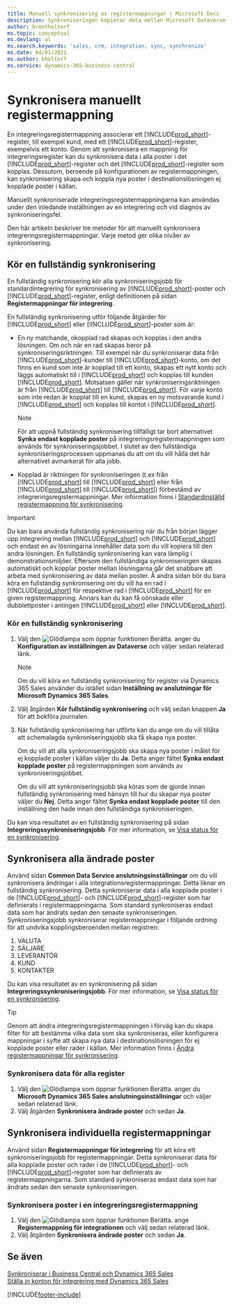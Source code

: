 ```yaml
---
title: Manuell synkronisering av registermappningar | Microsoft Docs
description: Synkroniseringen kopierar data mellan Microsoft Dataverse-register och Business Central så att båda systemen hålls uppdaterade.
author: brentholtorf
ms.topic: conceptual
ms.devlang: al
ms.search.keywords: 'sales, crm, integration, sync, synchronize'
ms.date: 04/01/2021
ms.author: bholtorf
ms.service: dynamics-365-business-central
---
```


# Synkronisera manuellt registermappning


En integreringsregistermappning associerar ett [!INCLUDE[prod_short](includes/prod_short.md)]-register, till exempel kund, med ett [!INCLUDE[prod_short](includes/cds_long_md.md)]-register, exempelvis ett konto. Genom att synkronisera en mappning för integreringsregister kan du synkronisera data i alla poster i det [!INCLUDE[prod_short](includes/prod_short.md)]-register och det [!INCLUDE[prod_short](includes/cds_long_md.md)]-register som kopplas. Dessutom, beroende på konfigurationen av registermappningen, kan synkronisering skapa och koppla nya poster i destinationslösningen ej kopplade poster i källan.  

Manuellt synkroniserade integreringsregistermappningarna kan användas under den inledande inställningen av en integrering och vid diagnos av synkroniseringsfel.  

Den här artikeln beskriver tre metoder för att manuellt synkronisera integreringsregistermappningar. Varje metod ger olika nivåer av synkronisering.

## Kör en fullständig synkronisering
En fullständig synkronisering kör alla synkroniseringsjobb för standardintegrering för synkronisering av [!INCLUDE[prod_short](includes/prod_short.md)]-poster och [!INCLUDE[prod_short](includes/cds_long_md.md)]-register, enligt definitionen på sidan **Registermappningar för integrering**. 

En fullständig synkronisering utför följande åtgärder för [!INCLUDE[prod_short](includes/prod_short.md)] eller [!INCLUDE[prod_short](includes/cds_long_md.md)]-poster som är:

* En ny matchande, okopplad rad skapas och kopplas i den andra lösningen.
Om och när en rad skapas beror på synkroniseringsriktningen. Till exempel när du synkroniserar data från [!INCLUDE[prod_short](includes/prod_short.md)]-kunder till [!INCLUDE[prod_short](includes/cds_long_md.md)]-konto, om det finns en kund som inte är kopplad till ett konto, skapas ett nytt konto och läggs automatiskt till i [!INCLUDE[prod_short](includes/cds_long_md.md)] och kopplas till kunden [!INCLUDE[prod_short](includes/prod_short.md)]. Motsatsen gäller när synkroniseringsriktningen är från [!INCLUDE[prod_short](includes/cds_long_md.md)] till [!INCLUDE[prod_short](includes/prod_short.md)]. För varje konto som inte redan är kopplat till en kund, skapas en ny motsvarande kund i [!INCLUDE[prod_short](includes/prod_short.md)] och kopplas till kontot i [!INCLUDE[prod_short](includes/cds_long_md.md)].  

     > [!NOTE]  
     >  För att uppnå fullständig synkronisering tillfälligt tar bort alternativet **Synka endast kopplade poster** på integreringsregistermappningen som används för synkroniseringsjobbet. I slutet av den fullständiga synkroniseringsprocessen uppmanas du att om du vill hålla det här alternativet avmarkerat för alla jobb.  

* Kopplad är riktningen för synkroniseringen (t.ex från [!INCLUDE[prod_short](includes/prod_short.md)] till [!INCLUDE[prod_short](includes/cds_long_md.md)] eller från [!INCLUDE[prod_short](includes/cds_long_md.md)] till [!INCLUDE[prod_short](includes/prod_short.md)]) förbestämd av integreringsregistermappningar. Mer information finns i [Standardinställd registermappning för synkronisering](admin-synchronizing-business-central-and-sales.md#standard-table-mapping-for-synchronization).  

> [!IMPORTANT]  
>  Du kan bara använda fullständig synkronisering när du från början lägger upp integrering mellan [!INCLUDE[prod_short](includes/prod_short.md)] och [!INCLUDE[prod_short](includes/cds_long_md.md)] och endast en av lösningarna innehåller data som du vill kopiera till den andra lösningen. En fullständig synkronisering kan vara lämplig i demonstrationsmiljöer. Eftersom den fullständiga synkroniseringen skapas automatiskt och kopplar poster mellan lösningarna går det snabbare att arbeta med synkronisering av data mellan poster. Å andra sidan bör du bara köra en fullständig synkronisering om du vill ha en rad i [!INCLUDE[prod_short](includes/prod_short.md)] för respektive rad i [!INCLUDE[prod_short](includes/cds_long_md.md)] för en given registermappning. Annars kan du kan få oönskade eller dubblettposter i antingen [!INCLUDE[prod_short](includes/prod_short.md)] eller [!INCLUDE[prod_short](includes/cds_long_md.md)].  

### Kör en fullständig synkronisering  
1.  Välj den ![Glödlampa som öppnar funktionen Berätta.](media/ui-search/search_small.png "Berätta vad du vill göra") anger du **Konfiguration av inställningen av Dataverse** och väljer sedan relaterad länk.

    > [!NOTE]
    > Om du vill köra en fullständig synkronisering för register via Dynamics 365 Sales använder du istället sidan **Inställning av anslutningar för Microsoft Dynamics 365 Sales**.

2.  Välj åtgärden **Kör fullständig synkronisering** och välj sedan knappen **Ja** för att bokföra journalen.  
3.  När fullständig synkronisering har utförts kan du ange om du vill tillåta att schemalagda synkroniseringsjobb ska få skapa nya poster.  

    Om du vill att alla synkroniseringsjobb ska skapa nya poster i målet för ej kopplade poster i källan väljer du **Ja**. Detta anger fältet **Synka endast kopplade poster** på registermappningen som används av synkroniseringsjobbet.  

    Om du vill att synkroniseringsjobb ska köras som de gjorde innan fullständig synkronisering med hänsyn till hur du skapar nya poster väljer du **Nej**. Detta anger fältet **Synka endast kopplade poster** till den inställning den hade innan den fullständiga synkroniseringen.  

Du kan visa resultatet av en fullständig synkronisering på sidan **Integreringssynkroniseringsjobb**. För mer information, se [Visa status för en synkronisering](admin-how-to-view-synchronization-status.md).  

## Synkronisera alla ändrade poster
Använd sidan **Common Data Service anslutningsinställningar** om du vill synkronisera ändringar i alla integrationsregistermappningar. Detta liknar en fullständig synkronisering. Detta synkroniserar data i alla kopplade poster i de [!INCLUDE[prod_short](includes/prod_short.md)]- och [!INCLUDE[prod_short](includes/cds_long_md.md)]-register som har definierats i registermappningarna. Som standard synkroniseras endast data som har ändrats sedan den senaste synkroniseringen. Synkroniseringsjobb synkroniserar registermappningar i följande ordning för att undvika kopplingsberoenden mellan registren:  

1.  VALUTA  
2.  SÄLJARE  
3.  LEVERANTÖR  
4.  KUND  
5.  KONTAKTER  

Du kan visa resultatet av en synkronisering på sidan **Integreringssynkroniseringsjobb**. För mer information, se [Visa status för en synkronisering](admin-how-to-view-synchronization-status.md).  

> [!TIP]  
>  Genom att ändra integreringsregistermappningen i förväg kan du skapa filter för att bestämma vilka data som ska synkroniseras, eller konfigurera mappningar i syfte att skapa nya data i destinationslösningen för ej kopplade poster eller rader i källan. Mer information finns i [Ändra registermappningar för synkronisering](admin-how-to-modify-table-mappings-for-synchronization.md).

### Synkronisera data för alla register  
1.  Välj den ![Glödlampa som öppnar funktionen Berätta.](media/ui-search/search_small.png "Berätta vad du vill göra") anger du **Microsoft Dynamics 365 Sales anslutningsinställningar** och väljer sedan relaterad länk.
2.  Välj åtgärden **Synkronisera ändrade poster** och sedan **Ja**.  

## Synkronisera individuella registermappningar
Använd sidan **Registermappningar för integrering** för att köra ett synkroniseringsjobb för registermappningar. Detta synkroniserar data för alla kopplade poster och rader i de [!INCLUDE[prod_short](includes/prod_short.md)]- och [!INCLUDE[prod_short](includes/cds_long_md.md)]-register som har definierats av registermappningarna. Som standard synkroniseras endast data som har ändrats sedan den senaste synkroniseringen.  

### Synkronisera poster i en integreringsregistermappning  
1.  Välj den ![Glödlampa som öppnar funktionen Berätta.](media/ui-search/search_small.png "Berätta vad du vill göra") ange **Registermappning för integrationen** och välj sedan relaterad länk.
2.  Välj åtgärden **Synkronisera ändrade poster** och sedan **Ja**.  

## Se även  
[Synkroniserar i Business Central och Dynamics 365 Sales](admin-synchronizing-business-central-and-sales.md)   
[Ställa in konton för integrering med Dynamics 365 Sales](admin-setting-up-integration-with-dynamics-sales.md)   


[!INCLUDE[footer-include](includes/footer-banner.md)]